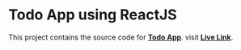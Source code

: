 # **Todo App using ReactJS**

This project contains the source code for [**Todo App**](https://github.com/ankushh19/todo-app-react).
visit [**Live Link**](https://ankush-todo-react.netlify.app/).
